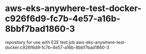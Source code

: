 # aws-eks-anywhere-test-docker-c926f6d9-fc7b-4e57-a16b-8bbf7bad1860-3
repository for use with E2E test job aws-eks-anywhere-test-docker:c926f6d9-fc7b-4e57-a16b-8bbf7bad1860-3
